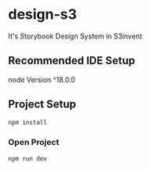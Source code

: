 # design-s3

It's Storybook Design System in S3invent 

## Recommended IDE Setup

node Version ^18.0.0


## Project Setup

```sh
npm install
```

### Open Project

```sh
npm run dev
```
